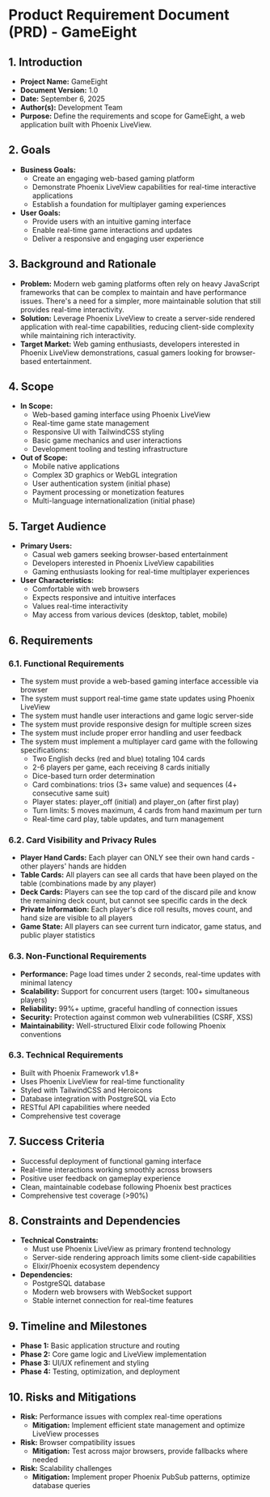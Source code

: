 # Product Requirement Document (PRD) - GameEight

## 1. Introduction
* **Project Name:** GameEight
* **Document Version:** 1.0
* **Date:** September 6, 2025
* **Author(s):** Development Team
* **Purpose:** Define the requirements and scope for GameEight, a web application built with Phoenix LiveView.

## 2. Goals
* **Business Goals:**
  - Create an engaging web-based gaming platform
  - Demonstrate Phoenix LiveView capabilities for real-time interactive applications
  - Establish a foundation for multiplayer gaming experiences
* **User Goals:**
  - Provide users with an intuitive gaming interface
  - Enable real-time game interactions and updates
  - Deliver a responsive and engaging user experience

## 3. Background and Rationale
* **Problem:** Modern web gaming platforms often rely on heavy JavaScript frameworks that can be complex to maintain and have performance issues. There's a need for a simpler, more maintainable solution that still provides real-time interactivity.
* **Solution:** Leverage Phoenix LiveView to create a server-side rendered application with real-time capabilities, reducing client-side complexity while maintaining rich interactivity.
* **Target Market:** Web gaming enthusiasts, developers interested in Phoenix LiveView demonstrations, casual gamers looking for browser-based entertainment.

## 4. Scope
* **In Scope:**
  - Web-based gaming interface using Phoenix LiveView
  - Real-time game state management
  - Responsive UI with TailwindCSS styling
  - Basic game mechanics and user interactions
  - Development tooling and testing infrastructure
* **Out of Scope:**
  - Mobile native applications
  - Complex 3D graphics or WebGL integration
  - User authentication system (initial phase)
  - Payment processing or monetization features
  - Multi-language internationalization (initial phase)

## 5. Target Audience
* **Primary Users:**
  - Casual web gamers seeking browser-based entertainment
  - Developers interested in Phoenix LiveView capabilities
  - Gaming enthusiasts looking for real-time multiplayer experiences
* **User Characteristics:**
  - Comfortable with web browsers
  - Expects responsive and intuitive interfaces
  - Values real-time interactivity
  - May access from various devices (desktop, tablet, mobile)

## 6. Requirements
### 6.1. Functional Requirements
* The system must provide a web-based gaming interface accessible via browser
* The system must support real-time game state updates using Phoenix LiveView
* The system must handle user interactions and game logic server-side
* The system must provide responsive design for multiple screen sizes
* The system must include proper error handling and user feedback
* The system must implement a multiplayer card game with the following specifications:
  - Two English decks (red and blue) totaling 104 cards
  - 2-6 players per game, each receiving 8 cards initially
  - Dice-based turn order determination
  - Card combinations: trios (3+ same value) and sequences (4+ consecutive same suit)
  - Player states: player_off (initial) and player_on (after first play)
  - Turn limits: 5 moves maximum, 4 cards from hand maximum per turn
  - Real-time card play, table updates, and turn management

### 6.2. Card Visibility and Privacy Rules
* **Player Hand Cards:** Each player can ONLY see their own hand cards - other players' hands are hidden
* **Table Cards:** All players can see all cards that have been played on the table (combinations made by any player)
* **Deck Cards:** Players can see the top card of the discard pile and know the remaining deck count, but cannot see specific cards in the deck
* **Private Information:** Each player's dice roll results, moves count, and hand size are visible to all players
* **Game State:** All players can see current turn indicator, game status, and public player statistics

### 6.3. Non-Functional Requirements
* **Performance:** Page load times under 2 seconds, real-time updates with minimal latency
* **Scalability:** Support for concurrent users (target: 100+ simultaneous players)
* **Reliability:** 99%+ uptime, graceful handling of connection issues
* **Security:** Protection against common web vulnerabilities (CSRF, XSS)
* **Maintainability:** Well-structured Elixir code following Phoenix conventions

### 6.3. Technical Requirements
* Built with Phoenix Framework v1.8+
* Uses Phoenix LiveView for real-time functionality
* Styled with TailwindCSS and Heroicons
* Database integration with PostgreSQL via Ecto
* RESTful API capabilities where needed
* Comprehensive test coverage

## 7. Success Criteria
* Successful deployment of functional gaming interface
* Real-time interactions working smoothly across browsers
* Positive user feedback on gameplay experience
* Clean, maintainable codebase following Phoenix best practices
* Comprehensive test coverage (>90%)

## 8. Constraints and Dependencies
* **Technical Constraints:**
  - Must use Phoenix LiveView as primary frontend technology
  - Server-side rendering approach limits some client-side capabilities
  - Elixir/Phoenix ecosystem dependency
* **Dependencies:**
  - PostgreSQL database
  - Modern web browsers with WebSocket support
  - Stable internet connection for real-time features

## 9. Timeline and Milestones
* **Phase 1:** Basic application structure and routing
* **Phase 2:** Core game logic and LiveView implementation
* **Phase 3:** UI/UX refinement and styling
* **Phase 4:** Testing, optimization, and deployment

## 10. Risks and Mitigations
* **Risk:** Performance issues with complex real-time operations
  - **Mitigation:** Implement efficient state management and optimize LiveView processes
* **Risk:** Browser compatibility issues
  - **Mitigation:** Test across major browsers, provide fallbacks where needed
* **Risk:** Scalability challenges
  - **Mitigation:** Implement proper Phoenix PubSub patterns, optimize database queries
